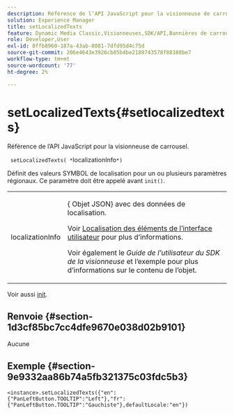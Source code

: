 ```yaml
---
description: Référence de l’API JavaScript pour la visionneuse de carrousel.
solution: Experience Manager
title: setLocalizedTexts
feature: Dynamic Media Classic,Visionneuses,SDK/API,Bannières de carrousel
role: Developer,User
exl-id: 8ffb8960-187a-43ab-8081-7dfd95d4c75d
source-git-commit: 206e4643e3926cb85b4be2189743578f88180be7
workflow-type: tm+mt
source-wordcount: '77'
ht-degree: 2%

---
```


# setLocalizedTexts{#setlocalizedtexts}

Référence de l’API JavaScript pour la visionneuse de carrousel.

` setLocalizedTexts( *`localizationInfo`*)`

Définit des valeurs SYMBOL de localisation pour un ou plusieurs paramètres régionaux. Ce paramètre doit être appelé avant `init()`.

<table id="table_896DFF34A68A403DB93A6D597461A573"> 
 <tbody> 
  <tr> 
   <td colname="col1"> <p> <span class="codeph"> <span class="varname"> localizationInfo</span> </span> </p> </td> 
   <td colname="col2"> <p> {<span class="codeph"> Objet JSON</span>} avec des données de localisation. </p> <p>Voir <a href="../../../c-html5-aem-asset-viewers/c-html5-aem-carousel/c-html5-aem-carousel-localization.md" format="dita" scope="local"> Localisation des éléments de l’interface utilisateur</a> pour plus d’informations. </p> <p>Voir également le <i>Guide de l’utilisateur du SDK de la visionneuse</i> et l’exemple pour plus d’informations sur le contenu de l’objet. </p> </td> 
  </tr> 
 </tbody> 
</table>

Voir aussi [init](../../../c-html5-aem-asset-viewers/c-html5-aem-carousel/c-html5-aem-carousel-javascriptapiref/r-html5-aem-carousel-javascriptapiref-init.md#reference-aee94dd92a28410784f7a1792e28683b).

## Renvoie {#section-1d3cf85bc7cc4dfe9670e038d02b9101}

Aucune

## Exemple {#section-9e9332aa86b74a5fb321375c03fdc5b3}

```
<instance>.setLocalizedTexts({"en":{"PanLeftButton.TOOLTIP":"Left"},"fr":{"PanLeftButton.TOOLTIP":"Gauchiste"},defaultLocale:"en"})
```
